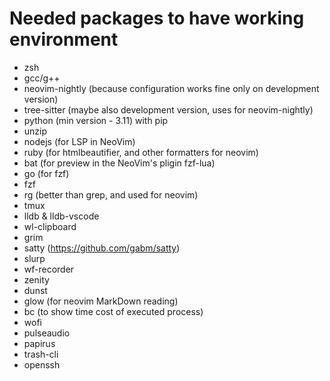 # Needed packages to have working environment

- zsh
- gcc/g++
- neovim-nightly (because configuration works fine only on development version)
- tree-sitter (maybe also development version, uses for neovim-nightly)
- python (min version - 3.11) with pip
- unzip
- nodejs (for LSP in NeoVim)
- ruby (for htmlbeautifier, and other formatters for neovim)
- bat (for preview in the NeoVim's pligin fzf-lua)
- go (for fzf)
- fzf
- rg (better than grep, and used for neovim)
- tmux
- lldb & lldb-vscode
- wl-clipboard
- grim
- satty (https://github.com/gabm/satty)
- slurp
- wf-recorder
- zenity
- dunst
- glow (for neovim MarkDown reading)
- bc (to show time cost of executed process)
- wofi
- pulseaudio
- papirus
- trash-cli
- openssh
